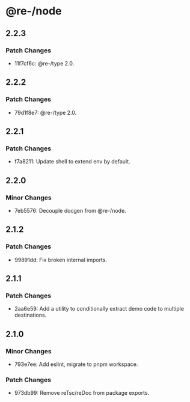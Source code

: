 # @re-/node

## 2.2.3

### Patch Changes

-   11f7cf6c: @re-/type 2.0.

## 2.2.2

### Patch Changes

-   79d1f8e7: @re-/type 2.0.

## 2.2.1

### Patch Changes

-   f7a8211: Update shell to extend env by default.

## 2.2.0

### Minor Changes

-   7eb5576: Decouple docgen from @re-/node.

## 2.1.2

### Patch Changes

-   99891dd: Fix broken internal imports.

## 2.1.1

### Patch Changes

-   2aa6e59: Add a utility to conditionally extract demo code to multiple destinations.

## 2.1.0

### Minor Changes

-   793e7ee: Add eslint, migrate to pnpm workspace.

### Patch Changes

-   973db99: Remove reTsc/reDoc from package exports.
